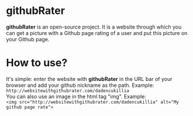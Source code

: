 # githubRater
**githubRater** is an open-source project. It is a website through which you can get a picture with a Github page rating of a user and put this picture on your Github page.
# How to use?
It's simple: enter the website with **githubRater** in the URL bar of your browser and add your github nickname as the path. Example:<br>
`http://websitewithgithubrater.com/dadencukillia`<br>
You can also use an image in the html tag "img". Example:<br>
`<img src="http://websitewithgithubrater.com/dadencukillia" alt="My github page rate">`
